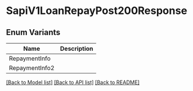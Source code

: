 # SapiV1LoanRepayPost200Response

## Enum Variants

| Name | Description |
|---- | -----|
| RepaymentInfo |  |
| RepaymentInfo2 |  |

[[Back to Model list]](../README.md#documentation-for-models) [[Back to API list]](../README.md#documentation-for-api-endpoints) [[Back to README]](../README.md)


